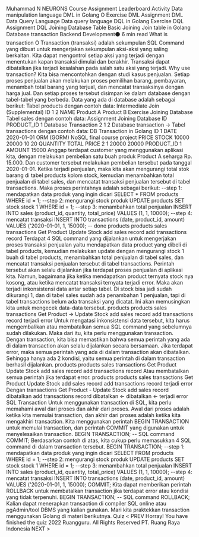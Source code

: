 
Muhammad N
NEURONS
Course Assignment Leaderboard Activity
Data manipulation language
DML in Golang O
Exercise DML
Assignment DML
Data Query Language
Data query language
DQL in Golang
Exercise DQL
Assignment DQL
Joining Database Table
Basic Joining
Join table in Golang
Database transaction
Backend Development⚫ 6 min read
What is transaction
O
Transaction (transaksi) adalah sekumpulan SQL Command yang dibuat untuk mengerjakan sekumpulan aksi-aksi yang saling berkaitan. Kita dapat mengontrol setiap aksi yang terjadi dengan menentukan kapan transaksi dimulai dan berakhir. Transaksi dapat dibatalkan jika terjadi kesalahan pada salah satu aksi yang terjadi.
Why use transaction?
Kita bisa mencontohkan dengan studi kasus penjualan. Setiap proses penjualan akan melakukan proses pemilihan barang, pembayaran, menambah total barang yang terjual, dan mencatat transaksinya dengan harga jual. Dan setiap proses tersebut disimpan ke dalam database dengan tabel-tabel yang berbeda. Data yang ada di database adalah sebagai berikut:
Tabel products dengan contoh data:
Intermediate Join
(Supplemental)
ID
1
2
NAME
Product A
Product B
Exercise Joining Database
Tabel sales dengan contoh data:
Assignment Joining Database
ID
PRODUCT_ID
1
Database Transaction
2
1 2
Database transaction →
Tabel transactions dengan contoh data:
DB Transaction in Golang
ID
1
DATE 2020-01-01
ORM (GORM)
NoSQL
final course project
PRICE
STOCK
10000
20000
10 20
QUANTITY
TOTAL PRICE
2 1
20000 20000
PRODUCT_ID
1
AMOUNT
15000
Anggap terdapat customer yang menggunakan aplikasi kita, dengan melakukan pembelian satu buah produk Product A seharga Rp. 15.000. Dan customer tersebut melakukan pembelian tersebut pada tanggal 2020-01-01.
Ketika terjadi penjualan, maka kita akan mengurangi total stok barang di tabel products kolom stock, kemudian menambahkan total penjualan di tabel sales, dan mencatat transaksi penjualan tersebut di tabel transactions. Maka proses perintahnya adalah sebagai berikut:
--step 1: mendapatkan data produk yang ingin dicari
SELECT * FROM products WHERE id = 1;
--step 2: mengurangi stock produk
UPDATE products SET stock stock 1 WHERE id = 1;
--step 3: menambahkan total penjualan
INSERT INTO sales (product_id, quantity, total_price) VALUES (1, 1, 10000);
--step 4: mencatat transaksi
INSERT INTO transactions (date, product_id, amount) VALUES ('2020-01-01, 1, 15000);
-- done
products
products
sales
transactions
Get Product
Update Stock
add sales record
add transactions record
Terdapat 4 SQL command yang dijalankan untuk mengerjakan proses transaksi penjualan yaitu mendapatkan data product yang dibeli di tabel products, kemudian melakukan update dengan mengurangi stock 1 buah di tabel products, menambahkan total penjualan di tabel sales, dan mencatat transaksi penjualan tersebut di tabel transactions. Perintah tersebut akan selalu dijalankan jika terdapat proses penjualan di aplikasi kita.
Namun, bagaimana jika ketika mendapatkan product ternyata stock nya kosong, atau ketika mencatat transaksi ternyata terjadi error. Maka akan terjadi inkonsistensi data antar setiap tabel. Di stock bisa jadi sudah dikurangi 1, dan di tabel sales sudah ada penambahan 1 penjualan, tapi di tabel transactions belum ada transaksi yang dicatat. Ini akan memusingkan kita untuk mengecek data-data tersebut.
products
products
sales
transactions
Get Product → Update Stock
add sales record
add transactions record
terjadi error
Untuk mengatasi inkonsistensi data tersebut, kita harus mengembalikan atau membatalkan semua SQL command yang sebelumnya sudah dilakukan. Maka dari itu, kita perlu menggunakan transaction.
Dengan transaction, kita bisa memastikan bahwa semua perintah yang ada di dalam transaction akan selalu dijalankan secara bersamaan. Jika terdapat error, maka semua perintah yang ada di dalam transaction akan dibatalkan.
Sehingga hanya ada 2 kondisi, yaitu semua perintah di dalam transaction berhasil dijalankan.
products
products
sales
transactions
Get Product
Update Stock
add sales record
add transactions record
Atau membatalkan semua perintah jika terdapat error.
products
products
sales
transactions
Get Product
Update Stock
add sales record
add transactions record
terjadi error
Dengan transactions
Get Product -
Update Stock
add sales
record
dibatalkan
add transactions record
dibatalkan ←
dibatalkan ←
terjadi error
SQL Transaction
Untuk menggunakan transaction di SQL, kita perlu memahami awal dari proses dan akhir dari proses. Awal dari proses adalah ketika kita memulai transaction, dan akhir dari proses adalah ketika kita mengakhiri transaction.
Kita menggunakan perintah BEGIN TRANSACTION untuk memulai transaction, dan perintah COMMIT yang digunakan untuk menyelesaikan transaction.
BEGIN TRANSACTION;
-- SQL command
COMMIT;
Berdasarkan contoh di atas, kita cukup perlu memasukkan 4 SQL command di dalam transaction tersebut.
BEGIN TRANSACTION;
--step 1: mendapatkan data produk yang ingin dicari
SELECT FROM products WHERE id = 1;
--step 2: mengurangi stock produk
UPDATE products SET stock stock 1 WHERE id = 1;
--step 3: menambahkan total penjualan
INSERT INTO sales (product_id, quantity, total_price) VALUES (1, 1, 10000);
--step 4: mencatat transaksi
INSERT INTO transactions (date, product_id, amount) VALUES ('2020-01-01, 1, 15000);
COMMIT;
Kita dapat memberikan perintah ROLLBACK untuk membatalkan transaction jika terdapat error atau kondisi yang tidak terpenuhi.
BEGIN TRANSACTION;
-- SQL command
ROLLBACK;
Kalian dapat menerapkan transaction di compiler SQL online atau pgAdmin/tool DBMS yang kalian gunakan.
Mari kita praktekkan transaction menggunakan Golang di materi berikutnya.
Quiz
< PREV
Horray! You have finished the quiz
2022 Ruangguru. All Rights Reserved PT. Ruang Raya Indonesia
NEXT >